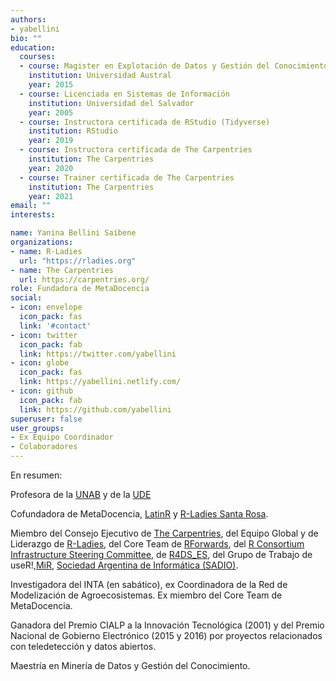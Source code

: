```yaml
---
authors:
- yabellini
bio: ""
education:
  courses:
  - course: Magister en Explotación de Datos y Gestión del Conocimiento
    institution: Universidad Austral
    year: 2015
  - course: Licenciada en Sistemas de Información
    institution: Universidad del Salvador
    year: 2005
  - course: Instructora certificada de RStudio (Tidyverse)
    institution: RStudio
    year: 2019
  - course: Instructora certificada de The Carpentries 
    institution: The Carpentries
    year: 2020  
  - course: Trainer certificada de The Carpentries 
    institution: The Carpentries
    year: 2021    
email: ""
interests:

name: Yanina Bellini Saibene
organizations:
- name: R-Ladies
  url: "https://rladies.org"
- name: The Carpentries
  url: https://carpentries.org/
role: Fundadora de MetaDocencia
social:
- icon: envelope
  icon_pack: fas
  link: '#contact'
- icon: twitter
  icon_pack: fab
  link: https://twitter.com/yabellini
- icon: globe
  icon_pack: fas
  link: https://yabellini.netlify.com/
- icon: github
  icon_pack: fab
  link: https://github.com/yabellini
superuser: false
user_groups:
- Ex Equipo Coordinador
- Colaboradores
---
```


En resumen:

Profesora de la [UNAB](https://www.unab.edu.ar/) y de la [UDE](https://www.fca-ude.edu.uy/)

Cofundadora de MetaDocencia, [LatinR](https://latin-r.com/) y [R-Ladies Santa Rosa](https://www.meetup.com/es/rladies-santa-rosa/).

Miembro del Consejo Ejecutivo de [The Carpentries](https://carpentries.org/), del Equipo Global y de Liderazgo de [R-Ladies](https://rladies.org/), del Core Team de [RForwards](https://forwards.github.io/), del [R Consortium Infrastructure Steering Committee](https://www.r-consortium.org/about/governance), de [R4DS_ES](https://github.com/cienciadedatos), del Grupo de Trabajo de useR!,[MiR](https://mircommunity.com), [Sociedad Argentina de Informática (SADIO)](https://www.sadio.org.ar/).

Investigadora del INTA (en sabático), ex Coordinadora de la Red de Modelización de Agroecosistemas.
Ex miembro del Core Team de MetaDocencia.

Ganadora del Premio CIALP a la Innovación Tecnológica (2001) y del Premio Nacional de Gobierno Electrónico (2015 y 2016) por proyectos relacionados con teledetección y datos abiertos.

Maestría en Minería de Datos y Gestión del Conocimiento.